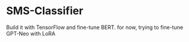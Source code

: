 # SMS-Classifier
Build it with TensorFlow and fine-tune BERT. for now, trying to fine-tune GPT-Neo with LoRA
